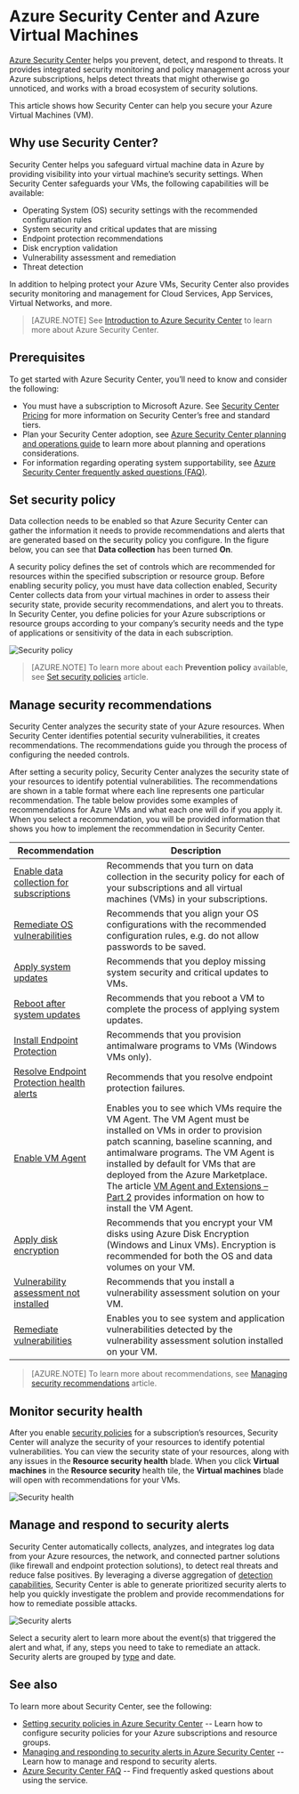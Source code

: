 <properties
   pageTitle="Azure Security Center and Azure Virtual Machines | Microsoft Azure"
   description="This document helps you to understand how Azure Security Center can safeguard you Azure Virtual Machines."
   services="security-center"
   documentationCenter="na"
   authors="YuriDio"
   manager="swadhwa"
   editor=""/>

<tags
   ms.service="security-center"
   ms.devlang="na"
   ms.topic="hero-article"
   ms.tgt_pltfrm="na"
   ms.workload="na"
   ms.date="10/07/2016"
   ms.author="yurid"/>

# Azure Security Center and Azure Virtual Machines

[Azure Security Center](https://azure.microsoft.com/services/security-center/) helps you prevent, detect, and respond to threats. It provides integrated security monitoring and policy management across your Azure subscriptions, helps detect threats that might otherwise go unnoticed, and works with a broad ecosystem of security solutions.

This article shows how Security Center can help you secure your Azure Virtual Machines (VM).

## Why use Security Center?

Security Center helps you safeguard virtual machine data in Azure by providing visibility into your virtual machine’s security settings. When Security Center safeguards your VMs, the following capabilities will be available:

- Operating System (OS) security settings with the recommended configuration rules
- System security and critical updates that are missing
- Endpoint protection recommendations
- Disk encryption validation
- Vulnerability assessment and remediation
- Threat detection

In addition to helping protect your Azure VMs, Security Center also provides security monitoring and management for Cloud Services, App Services, Virtual Networks, and more. 

>[AZURE.NOTE] See [Introduction to Azure Security Center](security-center-intro.md) to learn more about Azure Security Center.

## Prerequisites

To get started with Azure Security Center, you’ll need to know and consider the following:

- You must have a subscription to Microsoft Azure. See [Security Center Pricing](https://azure.microsoft.com/pricing/details/security-center/) for more information on Security Center’s free and standard tiers.
- Plan your Security Center adoption, see [Azure Security Center planning and operations guide](security-center-planning-and-operations-guide.md) to learn more about planning and operations considerations.
- For information regarding operating system supportability, see [Azure Security Center frequently asked questions (FAQ)](security-center-faq.md). 

## Set security policy

Data collection needs to be enabled so that Azure Security Center can gather the information it needs to provide recommendations and alerts that are generated based on the security policy you configure. In the figure below, you can see that **Data collection** has been turned **On**.

A security policy defines the set of controls which are recommended for resources within the specified subscription or resource group. Before enabling security policy, you must have data collection enabled, Security Center collects data from your virtual machines in order to assess their security state, provide security recommendations, and alert you to threats. In Security Center, you define policies for your Azure subscriptions or resource groups according to your company’s security needs and the type of applications or sensitivity of the data in each subscription. 

![Security policy](./media/security-center-virtual-machine/security-center-virtual-machine-fig1.png)

>[AZURE.NOTE] To learn more about each **Prevention policy** available, see [Set security policies](security-center-policies.md) article.

## Manage security recommendations

Security Center analyzes the security state of your Azure resources. When Security Center identifies potential security vulnerabilities, it creates recommendations. The recommendations guide you through the process of configuring the needed controls.

After setting a security policy, Security Center analyzes the security state of your resources to identify potential vulnerabilities. The recommendations are shown in a table format where each line represents one particular recommendation. The table below provides some examples of recommendations for Azure VMs and what each one will do if you apply it. When you select a recommendation, you will be provided information that shows you how to implement the recommendation in Security Center.

|Recommendation|Description|
|-----|-----|
|[Enable data collection for subscriptions](security-center-enable-data-collection.md)|Recommends that you turn on data collection in the security policy for each of your subscriptions and all virtual machines (VMs) in your subscriptions.|
|[Remediate OS vulnerabilities](security-center-remediate-os-vulnerabilities.md)|Recommends that you align your OS configurations with the recommended configuration rules, e.g. do not allow passwords to be saved.|
|[Apply system updates](security-center-apply-system-updates.md)|Recommends that you deploy missing system security and critical updates to VMs.|
|[Reboot after system updates](security-center-apply-system-updates.md#reboot-after-system-updates)|Recommends that you reboot a VM to complete the process of applying system updates.|
|[Install Endpoint Protection](security-center-install-endpoint-protection.md)|Recommends that you provision antimalware programs to VMs (Windows VMs only).|
|[Resolve Endpoint Protection health alerts](security-center-resolve-endpoint-protection-health-alerts.md)|Recommends that you resolve endpoint protection failures.|
|[Enable VM Agent](security-center-enable-vm-agent.md)|Enables you to see which VMs require the VM Agent. The VM Agent must be installed on VMs in order to provision patch scanning, baseline scanning, and antimalware programs. The VM Agent is installed by default for VMs that are deployed from the Azure Marketplace. The article [VM Agent and Extensions – Part 2](http://azure.microsoft.com/blog/2014/04/15/vm-agent-and-extensions-part-2/) provides information on how to install the VM Agent.|
| [Apply disk encryption](security-center-apply-disk-encryption.md) |Recommends that you encrypt your VM disks using Azure Disk Encryption (Windows and Linux VMs). Encryption is recommended for both the OS and data volumes on your VM.|
| [Vulnerability assessment not installed](security-center-vulnerability-assessment-recommendations.md) | Recommends that you install a vulnerability assessment solution on your VM. |
| [Remediate vulnerabilities](security-center-vulnerability-assessment-recommendations.md#review-recommendation) | Enables you to see system and application vulnerabilities detected by the vulnerability assessment solution installed on your VM. |

>[AZURE.NOTE] To learn more about recommendations, see [Managing security recommendations](security-center-recommendations.md) article.

## Monitor security health

After you enable [security policies](security-center-policies.md) for a subscription’s resources, Security Center will analyze the security of your resources to identify potential vulnerabilities.  You can view the security state of your resources, along with any issues in the **Resource security health** blade. When you click **Virtual machines** in the **Resource security** health tile, the **Virtual machines** blade will open with recommendations for your VMs. 

![Security health](./media/security-center-virtual-machine/security-center-virtual-machine-fig2.png)

## Manage and respond to security alerts

Security Center automatically collects, analyzes, and integrates log data from your Azure resources, the network, and connected partner solutions (like firewall and endpoint protection solutions), to detect real threats and reduce false positives. By leveraging a diverse aggregation of [detection capabilities](security-center-detection-capabilities.md), Security Center is able to generate prioritized security alerts to help you quickly investigate the problem and provide recommendations for how to remediate possible attacks.

![Security alerts](./media/security-center-virtual-machine/security-center-virtual-machine-fig3.png)

Select a security alert to learn more about the event(s) that triggered the alert and what, if any, steps you need to take to remediate an attack. Security alerts are grouped by [type](security-center-alerts-type.md) and date.


## See also

To learn more about Security Center, see the following:

- [Setting security policies in Azure Security Center](security-center-policies.md) -- Learn how to configure security policies for your Azure subscriptions and resource groups.
- [Managing and responding to security alerts in Azure Security Center](security-center-managing-and-responding-alerts.md) -- Learn how to manage and respond to security alerts.
- [Azure Security Center FAQ](security-center-faq.md) -- Find frequently asked questions about using the service.
